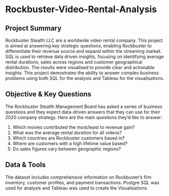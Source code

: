 # Rockbuster-Video-Rental-Analysis

## Project Summary
Rockbuster Stealth LLC are a worldwide video rental company. This project is aimed at answering key strategic questions, enabling Rockbuster to differentiate their revenue source and expand within the streaming market.
SQL is used to retrieve data driven insights, focusing on identifying average rental durations, sales across regions and customer geographical distribution. The results were visualised to provide clear and actionable insights. 
This project demostrates the ability to answer complex business problems using both SQL for the analysis and Tableau for the visualisations.


## Objective & Key Questions 

The Rockbuster Stealth Management Board has asked a series of business questions and
they expect data-driven answers that they can use for their 2020 company strategy. Here are
the main questions they’d like to answer:

1. Which movies contributed the most/least to revenue gain?
2. What was the average rental duration for all videos?
3. Which countries are Rockbuster customers based in?
4. Where are customers with a high lifetime value based?
5. Do sales figures vary between geographic regions?

## Data & Tools

The dataset includes comprehensive information on Rockbuster’s film inventory, customer profiles, and payment transactions. Postgre SQL was used for analysis and Tableau was used to create the Visualisations. 



